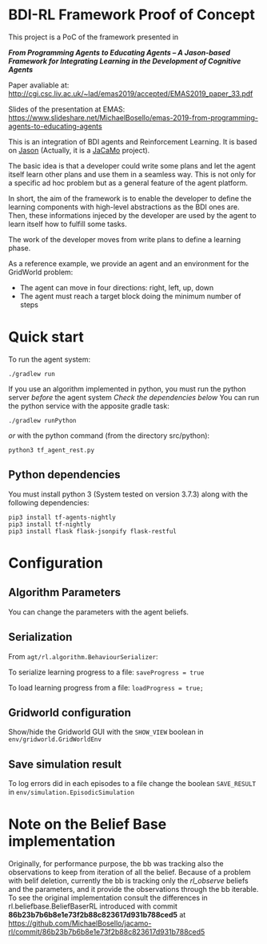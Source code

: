 # BDI-RL Framework Proof of Concept
This project is a PoC of the framework presented in 

***From Programming Agents to Educating Agents – A Jason-based Framework for Integrating Learning in the Development of Cognitive Agents***

Paper avaliable at: http://cgi.csc.liv.ac.uk/~lad/emas2019/accepted/EMAS2019_paper_33.pdf

Slides of the presentation at EMAS: https://www.slideshare.net/MichaelBosello/emas-2019-from-programming-agents-to-educating-agents

This is an integration of BDI agents and Reinforcement Learning.
It is based on [Jason](http://jason.sourceforge.net/wp/) (Actually, it is a [JaCaMo](http://jacamo.sourceforge.net/) project).

The basic idea is that a developer could write some plans and let the agent itself learn other plans and use them in a seamless way. This is not only for a specific ad hoc problem but as a general feature of the agent platform.

In short, the aim of the framework is to enable the developer to define the learning components with high-level abstractions as the BDI ones are. Then, these informations injeced by the developer are used by the agent to learn itself how to fulfill some tasks. 

The work of the developer moves from write plans to define a learning phase.

As a reference example, we provide an agent and an environment for the GridWorld problem:
+ The agent can move in four directions: right, left, up, down
+ The agent must reach a target block doing the minimum number of steps

# Quick start
To run the agent system:

	./gradlew run

If you use an algorithm implemented in python, you must run the python server _before_ the agent system
*Check the dependencies below*
You can run the python service with the apposite gradle task:

	./gradlew runPython

_or_ with the python command (from the directory src/python):

	python3 tf_agent_rest.py

## Python dependencies
You must install python 3 (System tested on version 3.7.3) along with the following dependencies:

	pip3 install tf-agents-nightly
	pip3 install tf-nightly
	pip3 install flask flask-jsonpify flask-restful
# Configuration
## Algorithm Parameters
You can change the parameters with the agent beliefs.

## Serialization
From `agt/rl.algorithm.BehaviourSerializer`:

To serialize learning progress to a file: `saveProgress = true`

To load learning progress from a file: `loadProgress = true;`

## Gridworld configuration
Show/hide the Gridworld GUI with the `SHOW_VIEW` boolean in `env/gridworld.GridWorldEnv`

## Save simulation result
To log errors did in each episodes to a file change the boolean `SAVE_RESULT` in `env/simulation.EpisodicSimulation`




# Note on the Belief Base implementation
Originally, for performance purpose, the bb was tracking also the observations to keep from iteration of all the belief. Because of a problem with belif deletion, currently the bb is tracking only the *rl_observe* beliefs and the parameters, and it provide the observations through the bb iterable. To see the original implementation consult the differences in rl.beliefbase.BeliefBaserRL introduced with commit **86b23b7b6b8e1e73f2b88c823617d931b788ced5** at https://github.com/MichaelBosello/jacamo-rl/commit/86b23b7b6b8e1e73f2b88c823617d931b788ced5
